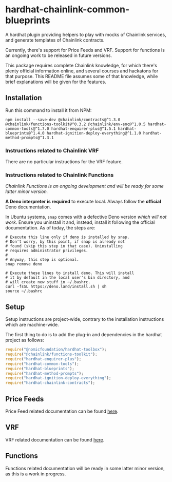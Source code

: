 # hardhat-chainlink-common-blueprints
A hardhat plugin providing helpers to play with mocks of Chainlink services, and generate templates of Chainlink
contracts.

Currently, there's support for Price Feeds and VRF. Support for functions is an ongoing work to be released in future
versions.

This package requires complete Chainlink knowledge, for which there's plenty official information online, and several
courses and hackatons for that purpose. This README file assumes some of that knowledge, while brief explanations
will be given for the features.

## Installation
Run this command to install it from NPM:

```shell
npm install --save-dev @chainlink/contracts@^1.3.0 @chainlink/functions-toolkit@^0.3.2 @chainlink/env-enc@^1.0.5 hardhat-common-tools@^1.7.0 hardhat-enquirer-plus@^1.5.1 hardhat-blueprints@^1.4.0 hardhat-ignition-deploy-everything@^1.1.0 hardhat-method-prompts@^1.3.1
```

### Instructions related to Chainlink VRF
There are no particular instructions for the VRF feature.

### Instructions related to Chainlink Functions
_Chainlink Functions is an ongoing development and will be ready for some latter minor version._

**A Deno interpreter is required** to execute local. Always follow the **official** Deno documentation.

In Ubuntu systems, `snap` comes with a defective Deno version _which will not work_. Ensure you uninstall it and,
instead, install it following the official documentation. As of today, the steps are:

```shell
# Execute this line only if deno is installed by snap.
# Don't worry, by this point, if snap is already not
# found (skip this step in that case). Uninstalling
# requires administrator privileges.
#
# Anyway, this step is optional.
snap remove deno

# Execute these lines to install deno. This will install
# it by default in the local user's bin directory, and
# will create new stuff in ~/.bashrc.
curl -fsSL https://deno.land/install.sh | sh
source ~/.bashrc
```

## Setup
Setup instructions are project-wide, contrary to the installation instructions which are machine-wide.

The first thing to do is to add the plug-in and dependencies in the hardhat project as follows:

```javascript
require("@nomicfoundation/hardhat-toolbox");
require("@chainlink/functions-toolkit");
require("hardhat-enquirer-plus");
require("hardhat-common-tools");
require("hardhat-blueprints");
require("hardhat-method-prompts");
require("hardhat-ignition-deploy-everything");
require("hardhat-chainlink-contracts");
```

## Price Feeds
Price Feed related documentation can be found [here](README.Feeds.md).

## VRF
VRF related documentation can be found [here](README.VRF.md).

## Functions
Functions related documentation will be ready in some latter minor version, as this is a work in progress.
